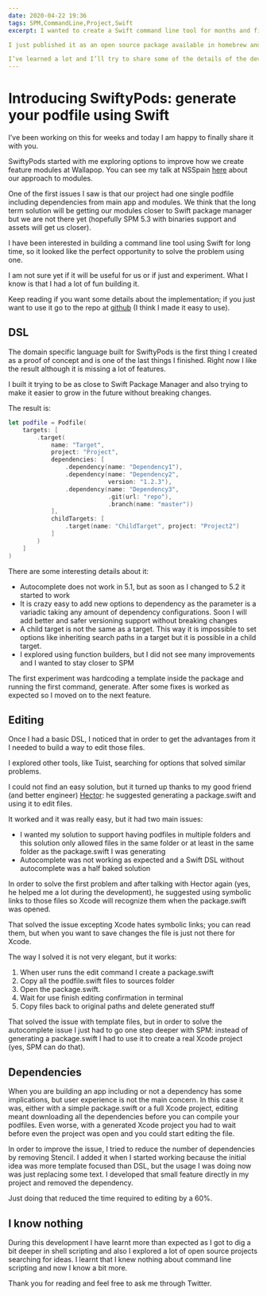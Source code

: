```yaml
---
date: 2020-04-22 19:36
tags: SPM,CommandLine,Project,Swift
excerpt: I wanted to create a Swift command line tool for months and finally I found the need.

I just published it as an open source package available in homebrew and mint , a tool to generate using a Swift DSL your CocoaPods podfiles. 

I’ve learned a lot and I’ll try to share some of the details of the development process.
---
```

# Introducing SwiftyPods: generate your podfile using Swift 

I’ve been working on this for weeks and today I am happy to finally share it with you.

SwiftyPods started with me exploring options to improve how we create feature modules at Wallapop. You can see my talk at NSSpain [here](https://vimeo.com/showcase/6319394/video/362160599) about our approach to modules.

One of the first issues I saw is that our project had one single podfile including dependencies from main app and modules. We think that the long term solution will be getting our modules closer to Swift package manager but we are not there yet (hopefully SPM 5.3 with binaries support and assets will get us closer). 

I have been interested in building a command line tool using Swift for long time, so it looked like the perfect opportunity to solve the problem using one.

I am not sure yet if it will be useful for us or if just and experiment. What I know is that I had a lot of fun building it.

Keep reading if you want some details about the implementation; if you just want to use it go to the repo at [github](https://github.com/bitomule/SwiftyPods/blob/master/README.md) (I think I made it easy to use).

## DSL

The domain specific language built for SwiftyPods is the first thing I created as a proof of concept and is one of the last things I finished. Right now I like the result although it is missing a lot of features.

I built it trying to be as close to Swift Package Manager and also trying to make it easier to grow in the future without breaking changes.

The result is:

```swift
let podfile = Podfile(
    targets: [
        .target(
            name: "Target",
            project: "Project",
            dependencies: [
                .dependency(name: "Dependency1"),
                .dependency(name: "Dependency2",
                            version: "1.2.3"),
                .dependency(name: "Dependency3",
                            .git(url: "repo"),
                            .branch(name: "master"))
            ],
            childTargets: [
                .target(name: "ChildTarget", project: "Project2")
            ]
        )
    ]
)
```

There are some interesting details about it:

* Autocomplete does not work in 5.1, but as soon as I changed to 5.2 it started to work
* It is crazy easy to add new options to dependency as the parameter is a variadic taking any amount of dependency configurations. Soon I will add better and safer versioning support without breaking changes
* A child target is not the same as a target. This way it is impossible to set options like inheriting search paths in a target but it is possible in a child target.
* I explored using function builders, but I did not see many improvements and I wanted to stay closer to SPM

The first experiment was hardcoding a template inside the package and running the first command, generate. After some fixes is worked as expected so I moved on to the next feature.

## Editing

Once I had a basic DSL, I noticed that in order to get the advantages from it I needed to build a way to edit those files. 

I explored other tools, like Tuist, searching for options that solved similar problems. 

I could not find an easy solution, but it turned up thanks to my good friend (and better engineer) [Hector](https://github.com/hectr): he suggested generating a package.swift and using it to edit files.

It worked and it was really easy, but it had two main issues:

- I wanted my solution to support having podfiles in multiple folders and this solution only allowed files in the same folder or at least in the same folder as the package.swift I was generating
- Autocomplete was not working as expected and a Swift DSL without autocomplete was a half baked solution 

In order to solve the first problem and after talking with Hector again (yes, he helped me a lot during the development), he suggested using symbolic links to those files so Xcode will recognize them when the package.swift was opened. 

That solved the issue excepting Xcode hates symbolic links; you can read them, but when you want to save changes the file is just not there for Xcode.

The way I solved it is not very elegant, but it works: 

1. When user runs the edit command I create a package.swift
2. Copy all the podfile.swift files to sources folder
3. Open the package.swift. 
4. Wait for use finish editing confirmation in terminal
5. Copy files back to original paths and delete generated stuff

That solved the issue with template files, but in order to solve the autocomplete issue I just had to go one step deeper with SPM: instead of generating a package.swift I had to use it to create a real Xcode project (yes, SPM can do that).

## Dependencies

When you are building an app including or not a dependency has some implications, but user experience is not the main concern. In this case it was, either with a simple package.swift or a full Xcode project, editing meant downloading all the dependencies before you can compile your podfiles. Even worse, with a generated Xcode project you had to wait before even the project was open and you could start editing the file. 

In order to improve the issue, I tried to reduce the number of dependencies by removing Stencil. I added it when I started working because the initial idea was more template focused than DSL, but the usage I was doing now was just replacing some text. I developed that small feature directly in my project and removed the dependency.

Just doing that reduced the time required to editing by a 60%.

## I know nothing

During this development I have learnt more than expected as I got to dig a bit deeper in shell scripting and also I explored a lot of open source projects searching for ideas. I learnt that I knew nothing about command line scripting and now I know a bit more.

Thank you for reading and feel free to ask me through Twitter.
